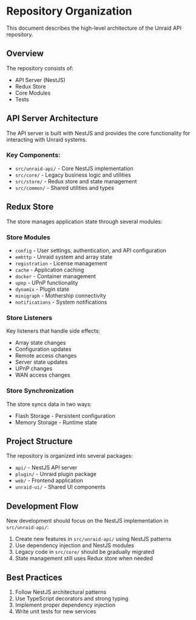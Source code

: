 # Repository Organization

This document describes the high-level architecture of the Unraid API repository.

## Overview

The repository consists of:

- API Server (NestJS)
- Redux Store
- Core Modules
- Tests

## API Server Architecture 

The API server is built with NestJS and provides the core functionality for interacting with Unraid systems.

### Key Components:

- `src/unraid-api/` - Core NestJS implementation
- `src/core/` - Legacy business logic and utilities
- `src/store/` - Redux store and state management
- `src/common/` - Shared utilities and types

## Redux Store

The store manages application state through several modules:

### Store Modules

- `config` - User settings, authentication, and API configuration
- `emhttp` - Unraid system and array state
- `registration` - License management
- `cache` - Application caching
- `docker` - Container management
- `upnp` - UPnP functionality
- `dynamix` - Plugin state
- `minigraph` - Mothership connectivity
- `notifications` - System notifications

### Store Listeners

Key listeners that handle side effects:

- Array state changes
- Configuration updates
- Remote access changes
- Server state updates
- UPnP changes
- WAN access changes

### Store Synchronization

The store syncs data in two ways:

- Flash Storage - Persistent configuration
- Memory Storage - Runtime state

## Project Structure

The repository is organized into several packages:

- `api/` - NestJS API server
- `plugin/` - Unraid plugin package  
- `web/` - Frontend application
- `unraid-ui/` - Shared UI components

## Development Flow

New development should focus on the NestJS implementation in `src/unraid-api/`:

1. Create new features in `src/unraid-api/` using NestJS patterns
2. Use dependency injection and NestJS modules
3. Legacy code in `src/core/` should be gradually migrated
4. State management still uses Redux store when needed

## Best Practices

1. Follow NestJS architectural patterns
2. Use TypeScript decorators and strong typing
3. Implement proper dependency injection 
4. Write unit tests for new services
